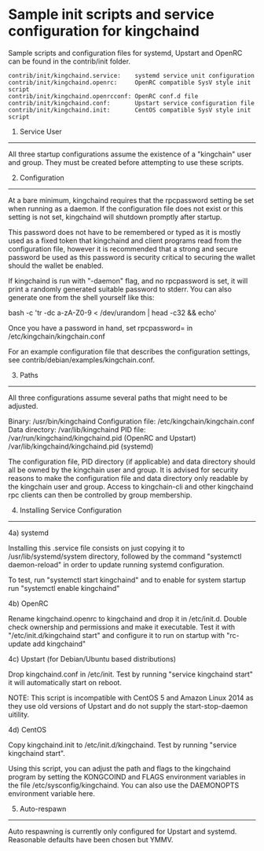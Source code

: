 Sample init scripts and service configuration for kingchaind
==========================================================

Sample scripts and configuration files for systemd, Upstart and OpenRC
can be found in the contrib/init folder.

    contrib/init/kingchaind.service:    systemd service unit configuration
    contrib/init/kingchaind.openrc:     OpenRC compatible SysV style init script
    contrib/init/kingchaind.openrcconf: OpenRC conf.d file
    contrib/init/kingchaind.conf:       Upstart service configuration file
    contrib/init/kingchaind.init:       CentOS compatible SysV style init script

1. Service User
---------------------------------

All three startup configurations assume the existence of a "kingchain" user
and group.  They must be created before attempting to use these scripts.

2. Configuration
---------------------------------

At a bare minimum, kingchaind requires that the rpcpassword setting be set
when running as a daemon.  If the configuration file does not exist or this
setting is not set, kingchaind will shutdown promptly after startup.

This password does not have to be remembered or typed as it is mostly used
as a fixed token that kingchaind and client programs read from the configuration
file, however it is recommended that a strong and secure password be used
as this password is security critical to securing the wallet should the
wallet be enabled.

If kingchaind is run with "-daemon" flag, and no rpcpassword is set, it will
print a randomly generated suitable password to stderr.  You can also
generate one from the shell yourself like this:

bash -c 'tr -dc a-zA-Z0-9 < /dev/urandom | head -c32 && echo'

Once you have a password in hand, set rpcpassword= in /etc/kingchain/kingchain.conf

For an example configuration file that describes the configuration settings,
see contrib/debian/examples/kingchain.conf.

3. Paths
---------------------------------

All three configurations assume several paths that might need to be adjusted.

Binary:              /usr/bin/kingchaind
Configuration file:  /etc/kingchain/kingchain.conf
Data directory:      /var/lib/kingchaind
PID file:            /var/run/kingchaind/kingchaind.pid (OpenRC and Upstart)
                     /var/lib/kingchaind/kingchaind.pid (systemd)

The configuration file, PID directory (if applicable) and data directory
should all be owned by the kingchain user and group.  It is advised for security
reasons to make the configuration file and data directory only readable by the
kingchain user and group.  Access to kingchain-cli and other kingchaind rpc clients
can then be controlled by group membership.

4. Installing Service Configuration
-----------------------------------

4a) systemd

Installing this .service file consists on just copying it to
/usr/lib/systemd/system directory, followed by the command
"systemctl daemon-reload" in order to update running systemd configuration.

To test, run "systemctl start kingchaind" and to enable for system startup run
"systemctl enable kingchaind"

4b) OpenRC

Rename kingchaind.openrc to kingchaind and drop it in /etc/init.d.  Double
check ownership and permissions and make it executable.  Test it with
"/etc/init.d/kingchaind start" and configure it to run on startup with
"rc-update add kingchaind"

4c) Upstart (for Debian/Ubuntu based distributions)

Drop kingchaind.conf in /etc/init.  Test by running "service kingchaind start"
it will automatically start on reboot.

NOTE: This script is incompatible with CentOS 5 and Amazon Linux 2014 as they
use old versions of Upstart and do not supply the start-stop-daemon uitility.

4d) CentOS

Copy kingchaind.init to /etc/init.d/kingchaind. Test by running "service kingchaind start".

Using this script, you can adjust the path and flags to the kingchaind program by
setting the KONGCOIND and FLAGS environment variables in the file
/etc/sysconfig/kingchaind. You can also use the DAEMONOPTS environment variable here.

5. Auto-respawn
-----------------------------------

Auto respawning is currently only configured for Upstart and systemd.
Reasonable defaults have been chosen but YMMV.
